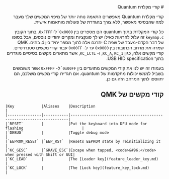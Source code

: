 <div dir="rtl" markdown="1">
# קודי מקלדת Quantum

קודי מקלדת Quantum מאפשרים התאמה נוחה יותר של מיפוי המקשים שלך מעבר למה שהבסיסי מאפשר, ללא צורך בהגדרת של פעולות מותאמות אישית.

כל קודי המקלדת בתוך quantum הם מספרים בין `0x0000` ֿֿֿ ל-`0xFFFF`. בתוך הקובץ `keymap.c` זה עלול להראות כאילו יש לך פונקציות ומקרים יחודיים נוספים, אבל בסופו של דבר הקדם-מעבד של שפת C יתרגם אלה לתוך מספר יחיד בין 4 בתים. QMK שמרה את מרחב הכתובות בין `0x0000` עד ל- `0x00FF` עבור קודי מקשים סטנדרטיים. קודי מקשים אלה, כגון `KC_A`, `KC_1`, ו- `KC_LCTL`, אשר מתארים מקשים בסיסיים מוגדרים בתוך USB HID specification.

בעמודו זה יש לנו את קודי המקשים מתועדים בין `0x00FF` ֿֿ ל- `0xFFFF` אשר משומשים בשביל לממש יכולות מתקדמות של quantum. אם תגדירו קודי מקשים משלכם, הם יתווספו לתוך המרחב הזה גם כן.

## קודי מקשים של QMK
<div dir="ltr"  markdown="1">

```
|Key            |Aliases    |Description                                                          |
|---------------|-----------|---------------------------------------------------------------------|
|`RESET`        |           |Put the keyboard into DFU mode for flashing                          |
|`DEBUG`        |           |Toggle debug mode                                                    |
|`EEPROM_RESET` |`EEP_RST`  |Resets EEPROM state by reinitializing it                             |
|`KC_GESC`      |`GRAVE_ESC`|Escape when tapped, <code>&#96;</code> when pressed with Shift or GUI|
|`KC_LEAD`      |           |The [Leader key](feature_leader_key.md)                              |
|`KC_LOCK`      |           |The [Lock key](feature_key_lock.md)                                  |
```

</div>
</div>
